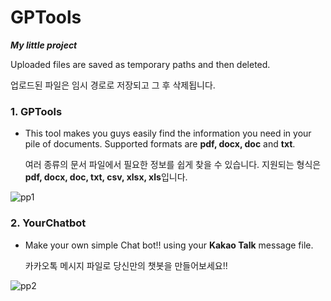 # GPTools 

  ***My little project***

  Uploaded files are saved as temporary paths and then deleted.
  
  업로드된 파일은 임시 경로로 저장되고 그 후 삭제됩니다.

### 1. GPTools
   - This tool makes you guys easily find the information you need in your pile of documents. Supported formats are **pdf, docx, doc** and **txt**.
     
     여러 종류의 문서 파일에서 필요한 정보를 쉽게 찾을 수 있습니다. 지원되는 형식은 **pdf, docx, doc, txt, csv, xlsx, xls**입니다.

  ![pp1](https://github.com/minsminsKR/GPTools/assets/111733617/29fce4cf-b41b-41cb-8156-9e89b5dc8313)



### 2. YourChatbot
   - Make your own simple Chat bot!! using your **Kakao Talk** message file.
     
     카카오톡 메시지 파일로 당신만의 챗봇을 만들어보세요!!

![pp2](https://github.com/minsminsKR/GPTools/assets/111733617/1388b4e9-decd-4bb5-bd58-641dfc5f388e)
